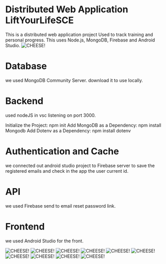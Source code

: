 # Distributed Web Application LiftYourLifeSCE
This is a  distributed web application project Used to track training and personal progress.
This uses Node.js, MongoDB, Firebase and Android Studio.
![CHEESE!](https://user-images.githubusercontent.com/74861262/167573720-9d98e8a0-5d2f-481e-b648-aa2dee216dac.png)
# Database
we used MongoDB Community Server.
download it to use locally.
# Backend 
used nodeJS in vsc listening on port 3000.

Initialize the Project:
npm init
Add MongoDB as a Dependency:
npm install Mongodb
Add Dotenv as a Dependency:
npm install dotenv

# Authentication and Cache
we connected out android studio project to Firebase server to save the registered emails and check in the app the user current id.

# API
we used Firebase send to email reset password link.

# Frontend
we used Android Studio for the front.

![CHEESE!](https://user-images.githubusercontent.com/74861262/167571865-b258a9a6-71de-417a-8e65-af3ea99d6096.png)
![CHEESE!](https://user-images.githubusercontent.com/74861262/167571896-700e5a1c-9843-4638-84ce-c903ceccacfe.png)
![CHEESE!](https://user-images.githubusercontent.com/74861262/167571924-aa10d2ef-18fe-4806-9060-7df09525cfbe.png)
![CHEESE!](https://user-images.githubusercontent.com/74861262/167571966-8aaf32b1-0988-4c40-9c24-f22aa4c89f8e.png)
![CHEESE!](https://user-images.githubusercontent.com/74861262/167572041-410506ed-7b34-4f28-98b6-b9939162dbcb.png)
![CHEESE!](https://user-images.githubusercontent.com/74861262/167572102-5df20311-1b68-4722-9cf9-398d8c919cdc.png)
![CHEESE!](https://user-images.githubusercontent.com/74861262/167572140-3be805f7-75f7-428d-b621-afba5468ce5c.png)
![CHEESE!](https://user-images.githubusercontent.com/74861262/167572161-00d2c756-aa53-4eef-8981-459f925767f7.png)
![CHEESE!](https://user-images.githubusercontent.com/74861262/167572193-23c7e634-b24c-440d-b92e-4595f1208df6.png)
![CHEESE!](https://user-images.githubusercontent.com/74861262/167572212-561ba5a6-9e3e-42bb-8e2c-d182db69627b.png)

